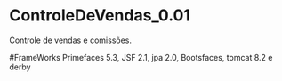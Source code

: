 # ControleDeVendas_0.01
Controle de vendas e comissões.

#FrameWorks
Primefaces 5.3, JSF 2.1, jpa 2.0, Bootsfaces, tomcat 8.2 e derby
